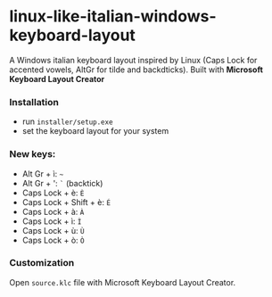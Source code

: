 # linux-like-italian-windows-keyboard-layout

A Windows italian keyboard layout inspired by Linux (Caps Lock for accented vowels, AltGr for tilde and backdticks). Built with **Microsoft Keyboard Layout Creator**

### Installation

- run `installer/setup.exe`
- set the keyboard layout for your system

### New keys:

- Alt Gr + ì: `~`
- Alt Gr + ': `` ` `` (backtick)
- Caps Lock + è: `È`
- Caps Lock + Shift + è: `É`
- Caps Lock + à: `À`
- Caps Lock + ì: `Ì`
- Caps Lock + ù: `Ù`
- Caps Lock + ò: `Ò`

### Customization

Open `source.klc` file with Microsoft Keyboard Layout Creator.
